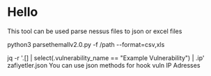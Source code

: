 <h1>Hello</h1>

This tool can be used parse nessus files to json or excel files 

python3 parsethemallv2.0.py -f /path --format=csv,xls 







jq -r '.[] | select(.vulnerability_name == "Example Vulnerability") | .ip' zafiyetler.json  You can use json methods for hook vuln IP Adresses
